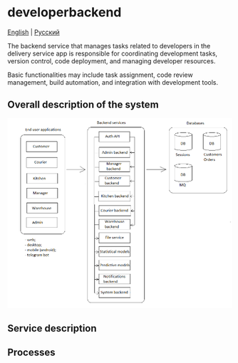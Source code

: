 # developerbackend

[English](developerbackend.md) | [Русский](developerbackend.ru.md)

The backend service that manages tasks related to developers in the delivery service app is responsible for coordinating development tasks, version control, code deployment, and managing developer resources. 

Basic functionalities may include task assignment, code review management, build automation, and integration with development tools.

## Overall description of the system 

![system_overall](../img/system_overall.png)

## Service description

## Processes
